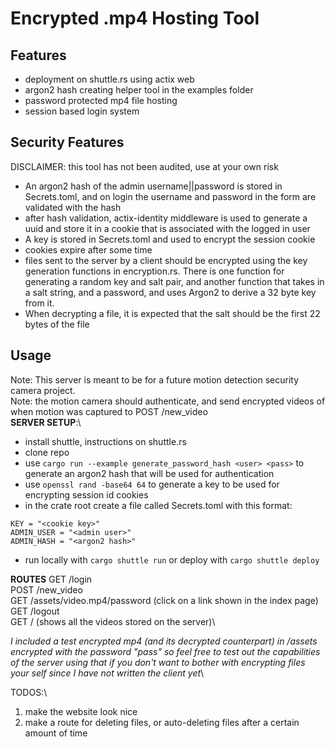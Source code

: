 # Encrypted .mp4 Hosting Tool

## Features 
* deployment on shuttle.rs using actix web
* argon2 hash creating helper tool in the examples folder
* password protected mp4 file hosting
* session based login system


## Security Features
DISCLAIMER: this tool has not been audited, use at your own risk
* An argon2 hash of the admin username||password is stored in Secrets.toml, and on login the username and password in the form are validated with the hash
* after hash validation, actix-identity middleware is used to generate a uuid and store it in a cookie that is associated with the logged in user
* A key is stored in Secrets.toml and used to encrypt the session cookie
* cookies expire after some time
* files sent to the server by a client should be encrypted using the key generation functions in encryption.rs. There is one function for generating a random key and salt pair, and another function that takes in a salt string, and a password, and uses Argon2 to derive a 32 byte key from it.
* When decrypting a file, it is expected that the salt should be the first 22 bytes of the file

## Usage
Note: This server is meant to be for a future motion detection security camera project.\
Note: the motion camera should authenticate, and send encrypted videos of when motion was captured to POST /new_video\
**SERVER SETUP**:\
* install shuttle, instructions on shuttle.rs
* clone repo
* use ```cargo run --example generate_password_hash <user> <pass>``` to generate an argon2 hash that will be used for authentication
* use ```openssl rand -base64 64``` to generate a key to be used for encrypting session id cookies
* in the crate root create a file called Secrets.toml with this format:
```
KEY = "<cookie key>"
ADMIN_USER = "<admin user>"
ADMIN_HASH = "<argon2 hash>"
```
* run locally with ```cargo shuttle run``` or deploy with ```cargo shuttle deploy```

**ROUTES**
GET /login\
POST /new_video\
GET /assets/video.mp4/password (click on a link shown in the index page)\
GET /logout \
GET / (shows all the videos stored on the server)\

*I included a test encrypted mp4 (and its decrypted counterpart) in /assets encrypted with the password "pass" so feel free to test out the capabilities of the server using that if you don't want to bother with encrypting files your self since I have not written the client yet*\

TODOS:\
1. make the website look nice
2. make a route for deleting files, or auto-deleting files after a certain amount of time

